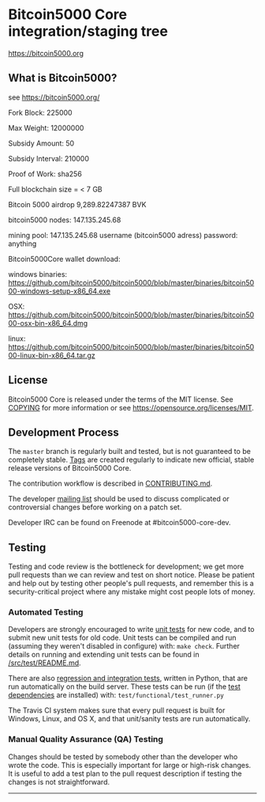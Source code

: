 Bitcoin5000 Core integration/staging tree
=====================================

https://bitcoin5000.org

What is Bitcoin5000?
----------------

see https://bitcoin5000.org/

Fork Block: 225000

Max Weight: 12000000

Subsidy Amount: 50

Subsidy Interval: 210000

Proof of Work: sha256

Full blockchain size = < 7 GB


Bitcoin 5000 airdrop 9,289.82247387 BVK

bitcoin5000 nodes:
147.135.245.68

mining pool:
147.135.245.68
username (bitcoin5000 adress)
password: anything

Bitcoin5000Core wallet download:

windows binaries:
https://github.com/bitcoin5000/bitcoin5000/blob/master/binaries/bitcoin5000-windows-setup-x86_64.exe

OSX:
https://github.com/bitcoin5000/bitcoin5000/blob/master/binaries/bitcoin5000-osx-bin-x86_64.dmg

linux:
https://github.com/bitcoin5000/bitcoin5000/blob/master/binaries/bitcoin5000-linux-bin-x86_64.tar.gz


License
-------

Bitcoin5000 Core is released under the terms of the MIT license. See [COPYING](COPYING) for more
information or see https://opensource.org/licenses/MIT.

Development Process
-------------------

The `master` branch is regularly built and tested, but is not guaranteed to be
completely stable. [Tags](https://github.com/bitcoin5000/bitcoin5000/tags) are created
regularly to indicate new official, stable release versions of Bitcoin5000 Core.

The contribution workflow is described in [CONTRIBUTING.md](CONTRIBUTING.md).

The developer [mailing list](https://lists.linuxfoundation.org/mailman/listinfo/bitcoin5000-dev)
should be used to discuss complicated or controversial changes before working
on a patch set.

Developer IRC can be found on Freenode at #bitcoin5000-core-dev.

Testing
-------

Testing and code review is the bottleneck for development; we get more pull
requests than we can review and test on short notice. Please be patient and help out by testing
other people's pull requests, and remember this is a security-critical project where any mistake might cost people
lots of money.

### Automated Testing

Developers are strongly encouraged to write [unit tests](src/test/README.md) for new code, and to
submit new unit tests for old code. Unit tests can be compiled and run
(assuming they weren't disabled in configure) with: `make check`. Further details on running
and extending unit tests can be found in [/src/test/README.md](/src/test/README.md).

There are also [regression and integration tests](/test), written
in Python, that are run automatically on the build server.
These tests can be run (if the [test dependencies](/test) are installed) with: `test/functional/test_runner.py`

The Travis CI system makes sure that every pull request is built for Windows, Linux, and OS X, and that unit/sanity tests are run automatically.

### Manual Quality Assurance (QA) Testing

Changes should be tested by somebody other than the developer who wrote the
code. This is especially important for large or high-risk changes. It is useful
to add a test plan to the pull request description if testing the changes is
not straightforward.

------------

